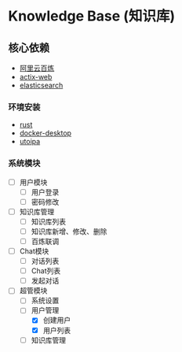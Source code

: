 # Knowledge Base (知识库)

## 核心依赖

+ [阿里云百炼](https://help.aliyun.com/product/2400256.html)
+ [actix-web](https://actix.rs/docs/)
+ [elasticsearch](https://docs.rs/elasticsearch/latest/elasticsearch/)

### 环境安装

+ [rust](https://www.rust-lang.org/zh-CN/)
+ [docker-desktop](https://www.docker.com/products/docker-desktop/)
+ [utoipa](https://github.com/juhaku/utoipa)

### 系统模块

- [ ] 用户模块
  - [ ] 用户登录
  - [ ] 密码修改
- [ ] 知识库管理
  - [ ] 知识库列表
  - [ ] 知识库新增、修改、删除
  - [ ] 百炼联调
- [ ] Chat模块
  - [ ] 对话列表
  - [ ] Chat列表
  - [ ] 发起对话
- [ ] 超管模块
  - [ ] 系统设置
  - [ ] 用户管理
    - [x] 创建用户
    - [x] 用户列表
  - [ ] 知识库管理
